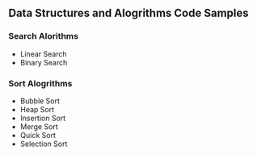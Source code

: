 ## Data Structures and Alogrithms Code Samples


### Search Alorithms
* Linear Search
* Binary Search

### Sort Alogrithms
* Bubble Sort
* Heap Sort
* Insertion Sort
* Merge Sort
* Quick Sort
* Selection Sort